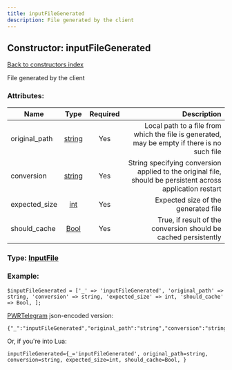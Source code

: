 ```yaml
---
title: inputFileGenerated
description: File generated by the client
---
```

## Constructor: inputFileGenerated  
[Back to constructors index](index.md)



File generated by the client

### Attributes:

| Name     |    Type       | Required | Description |
|----------|:-------------:|:--------:|------------:|
|original\_path|[string](../types/string.md) | Yes|Local path to a file from which the file is generated, may be empty if there is no such file|
|conversion|[string](../types/string.md) | Yes|String specifying conversion applied to the original file, should be persistent across application restart|
|expected\_size|[int](../types/int.md) | Yes|Expected size of the generated file|
|should\_cache|[Bool](../types/Bool.md) | Yes|True, if result of the conversion should be cached persistently|



### Type: [InputFile](../types/InputFile.md)


### Example:

```
$inputFileGenerated = ['_' => 'inputFileGenerated', 'original_path' => string, 'conversion' => string, 'expected_size' => int, 'should_cache' => Bool, ];
```  

[PWRTelegram](https://pwrtelegram.xyz) json-encoded version:

```
{"_":"inputFileGenerated","original_path":"string","conversion":"string","expected_size":"int","should_cache":"Bool"}
```


Or, if you're into Lua:  


```
inputFileGenerated={_='inputFileGenerated', original_path=string, conversion=string, expected_size=int, should_cache=Bool, }

```


